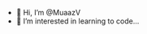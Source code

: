 - 👋 Hi, I’m @MuaazV
- 👀 I’m interested in learning to code...

<!---
MuaazV/MuaazV is a ✨ special ✨ repository because its `README.md` (this file) appears on your GitHub profile.
You can click the Preview link to take a look at your changes.
--->
